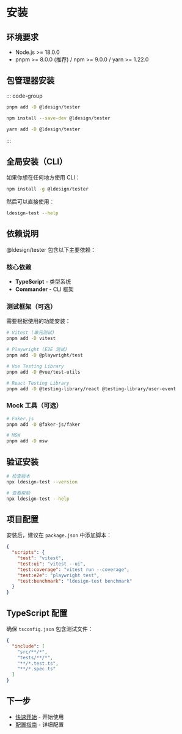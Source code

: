 # 安装

## 环境要求

- Node.js >= 18.0.0
- pnpm >= 8.0.0 (推荐) / npm >= 9.0.0 / yarn >= 1.22.0

## 包管理器安装

::: code-group

```bash [pnpm]
pnpm add -D @ldesign/tester
```

```bash [npm]
npm install --save-dev @ldesign/tester
```

```bash [yarn]
yarn add -D @ldesign/tester
```

:::

## 全局安装（CLI）

如果你想在任何地方使用 CLI：

```bash
npm install -g @ldesign/tester
```

然后可以直接使用：

```bash
ldesign-test --help
```

## 依赖说明

@ldesign/tester 包含以下主要依赖：

### 核心依赖

- **TypeScript** - 类型系统
- **Commander** - CLI 框架

### 测试框架（可选）

需要根据使用的功能安装：

```bash
# Vitest (单元测试)
pnpm add -D vitest

# Playwright (E2E 测试)
pnpm add -D @playwright/test

# Vue Testing Library
pnpm add -D @vue/test-utils

# React Testing Library
pnpm add -D @testing-library/react @testing-library/user-event
```

### Mock 工具（可选）

```bash
# Faker.js
pnpm add -D @faker-js/faker

# MSW
pnpm add -D msw
```

## 验证安装

```bash
# 检查版本
npx ldesign-test --version

# 查看帮助
npx ldesign-test --help
```

## 项目配置

安装后，建议在 `package.json` 中添加脚本：

```json
{
  "scripts": {
    "test": "vitest",
    "test:ui": "vitest --ui",
    "test:coverage": "vitest run --coverage",
    "test:e2e": "playwright test",
    "test:benchmark": "ldesign-test benchmark"
  }
}
```

## TypeScript 配置

确保 `tsconfig.json` 包含测试文件：

```json
{
  "include": [
    "src/**/*",
    "tests/**/*",
    "**/*.test.ts",
    "**/*.spec.ts"
  ]
}
```

## 下一步

- [快速开始](/guide/getting-started) - 开始使用
- [配置指南](/guide/config-generation) - 详细配置



